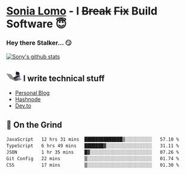 # [Sonia Lomo](https://sonylomo.github.io/) - I ~~Break~~ ~~Fix~~ Build Software 😇
### Hey there Stalker... 😏 

<a href="https://github.com/sonylomo/github-readme-stats">
  <img align="center" src="https://media.giphy.com/media/lU05nFSW6Y2A/giphy.gif" alt="Sony's github stats" />
</a>

## <img src="assets/devcat.gif" width="40"> I write technical stuff
- [Personal Blog](https://www.sonylomo.dev/blog)
- [Hashnode](https://sonylomo.hashnode.dev/)
- [Dev.to](https://dev.to/sonylomo)

## 🤡 On the Grind
<!--START_SECTION:waka-->

```txt
JavaScript   12 hrs 31 mins  ██████████████▒░░░░░░░░░░   57.10 %
TypeScript   6 hrs 49 mins   ███████▓░░░░░░░░░░░░░░░░░   31.11 %
JSON         1 hr 35 mins    █▓░░░░░░░░░░░░░░░░░░░░░░░   07.26 %
Git Config   22 mins         ▒░░░░░░░░░░░░░░░░░░░░░░░░   01.74 %
CSS          17 mins         ▒░░░░░░░░░░░░░░░░░░░░░░░░   01.30 %
```

<!--END_SECTION:waka-->
